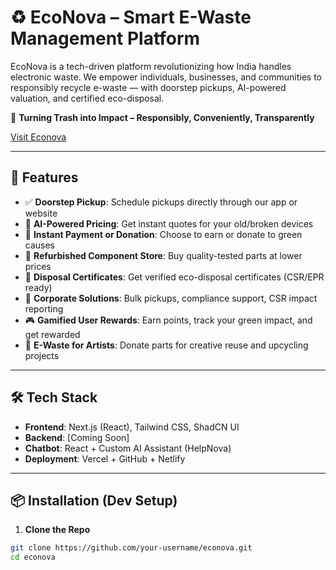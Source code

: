 # ♻️ EcoNova – Smart E-Waste Management Platform

EcoNova is a tech-driven platform revolutionizing how India handles electronic waste. We empower individuals, businesses, and communities to responsibly recycle e-waste — with doorstep pickups, AI-powered valuation, and certified eco-disposal.

🌱 **Turning Trash into Impact – Responsibly, Conveniently, Transparently**


 [Visit Econova](https://econovalabs.netlify.app/)

---

## 🚀 Features

- ✅ **Doorstep Pickup**: Schedule pickups directly through our app or website
- 🤖 **AI-Powered Pricing**: Get instant quotes for your old/broken devices
- 💸 **Instant Payment or Donation**: Choose to earn or donate to green causes
- 🔧 **Refurbished Component Store**: Buy quality-tested parts at lower prices
- 🧾 **Disposal Certificates**: Get verified eco-disposal certificates (CSR/EPR ready)
- 🏢 **Corporate Solutions**: Bulk pickups, compliance support, CSR impact reporting
- 🎮 **Gamified User Rewards**: Earn points, track your green impact, and get rewarded
- 🎨 **E-Waste for Artists**: Donate parts for creative reuse and upcycling projects

---

## 🛠 Tech Stack

- **Frontend**: Next.js (React), Tailwind CSS, ShadCN UI
- **Backend**: [Coming Soon]
- **Chatbot**: React + Custom AI Assistant (HelpNova)
- **Deployment**: Vercel + GitHub + Netlify

---

## 📦 Installation (Dev Setup)

1. **Clone the Repo**

```bash
git clone https://github.com/your-username/econova.git
cd econova
